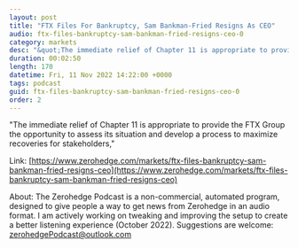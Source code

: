 ```yaml
---
layout: post
title: "FTX Files For Bankruptcy, Sam Bankman-Fried Resigns As CEO"
audio: ftx-files-bankruptcy-sam-bankman-fried-resigns-ceo-0
category: markets
desc: "&quot;The immediate relief of Chapter 11 is appropriate to provide the FTX Group the opportunity to assess its situation and develop a process to maximize recoveries for stakeholders,&quot;"
duration: 00:02:50
length: 170
datetime: Fri, 11 Nov 2022 14:22:00 +0000
tags: podcast
guid: ftx-files-bankruptcy-sam-bankman-fried-resigns-ceo-0
order: 2
---
```

&quot;The immediate relief of Chapter 11 is appropriate to provide the FTX Group the opportunity to assess its situation and develop a process to maximize recoveries for stakeholders,&quot;

Link: [https://www.zerohedge.com/markets/ftx-files-bankruptcy-sam-bankman-fried-resigns-ceo](https://www.zerohedge.com/markets/ftx-files-bankruptcy-sam-bankman-fried-resigns-ceo)

About: The Zerohedge Podcast is a non-commercial, automated program, designed to give people a way to get news from Zerohedge in an audio format.  I am actively working on tweaking and improving the setup to create a better listening experience (October 2022).  Suggestions are welcome: [zerohedgePodcast@outlook.com](mailto:zerohedgePodcast@outlook.com)